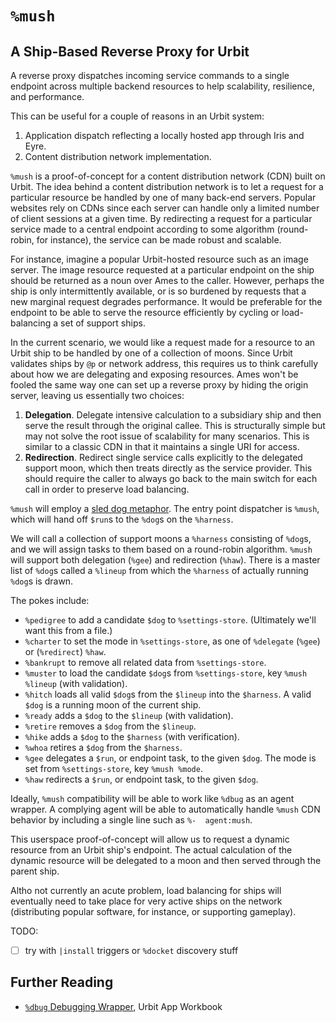 #   `%mush`
##  A Ship-Based Reverse Proxy for Urbit

A reverse proxy dispatches incoming service commands to a single endpoint
across multiple backend resources to help scalability, resilience, and
performance.

This can be useful for a couple of reasons in an Urbit system:

1. Application dispatch reflecting a locally hosted app through Iris and Eyre.
2. Content distribution network implementation.

`%mush` is a proof-of-concept for a content distribution network (CDN) built
on Urbit.  The idea behind a content distribution network is to let a request
for a particular resource be handled by one of many back-end servers.  Popular
websites rely on CDNs since each server can handle only a limited number of
client sessions at a given time.  By redirecting a request for a particular
service made to a central endpoint according to some algorithm (round-robin, for
instance), the service can be made robust and scalable.

For instance, imagine a popular Urbit-hosted resource such as an image server.
The image resource requested at a particular endpoint on the ship should be
returned as a noun over Ames to the caller.  However, perhaps the ship is only
intermittently available, or is so burdened by requests that a new marginal
request degrades performance.  It would be preferable for the endpoint to be
able to serve the resource efficiently by cycling or load-balancing a set of
support ships.

In the current scenario, we would like a request made for a resource to an Urbit
ship to be handled by one of a collection of moons.  Since Urbit validates ships
by `@p` or network address, this requires us to think carefully about how we are
delegating and exposing resources.  Ames won't be fooled the same way one can
set up a reverse proxy by hiding the origin server, leaving us essentially two
choices:

1.  **Delegation**.  Delegate intensive calculation to a subsidiary ship and
    then serve the result through the original callee.  This is structurally
    simple but may not solve the root issue of scalability for many scenarios.
    This is similar to a classic CDN in that it maintains a single URI for
    access.
2.  **Redirection**.  Redirect single service calls explicitly to the
    delegated support moon, which then treats directly as the service provider.
    This should require the caller to always go back to the main switch for each
    call in order to preserve load balancing.

`%mush` will employ a [sled dog
metaphor](https://www.neewadogs.com/blogs/blog/sled-dog-commands).  The entry
point dispatcher is `%mush`, which will hand off `$run`s to the `%dog`s on the
`%harness`.

We will call a collection of support moons a `%harness` consisting of `%dog`s,
and we will assign tasks to them based on a round-robin algorithm.  `%mush`
will support both delegation (`%gee`) and redirection (`%haw`).  There is a
master list of `%dog`s called a `%lineup` from which the `%harness` of actually
running `%dog`s is drawn.

The pokes include:

- `%pedigree` to add a candidate `$dog` to `%settings-store`.  (Ultimately
    we'll want this from a file.)
- `%charter` to set the mode in `%settings-store`, as one of `%delegate`
    (`%gee`) or (`%redirect`) `%haw`.
- `%bankrupt` to remove all related data from `%settings-store`.
- `%muster` to load the candidate `$dog`s from `%settings-store`, key
   `%mush %lineup` (with validation).
- `%hitch` loads all valid `$dog`s from the `$lineup` into the `$harness`.  A
    valid `$dog` is a running moon of the current ship.
- `%ready` adds a `$dog` to the `$lineup` (with validation).
- `%retire` removes a `$dog` from the `$lineup`.
- `%hike` adds a `$dog` to the `$harness` (with verification).
- `%whoa` retires a `$dog` from the `$harness`.
- `%gee` delegates a `$run`, or endpoint task, to the given `$dog`.  The mode
    is set from `%settings-store`, key `%mush %mode`.
- `%haw` redirects a `$run`, or endpoint task, to the given `$dog`.

Ideally, `%mush` compatibility will be able to work like `%dbug` as an agent
wrapper.  A complying agent will be able to automatically handle `%mush` CDN
behavior by including a single line such as `%-  agent:mush`.

This userspace proof-of-concept will allow us to request a dynamic resource from
an Urbit ship's endpoint.  The actual calculation of the dynamic resource will
be delegated to a moon and then served through the parent ship.

Altho not currently an acute problem, load balancing for ships will eventually
need to take place for very active ships on the network (distributing popular
software, for instance, or supporting gameplay).

TODO:
- [ ] try with `|install` triggers or `%docket` discovery stuff

##  Further Reading

- [`%dbug` Debugging Wrapper](https://developers.urbit.org/guides/additional/app-workbook/dbug), Urbit App Workbook
